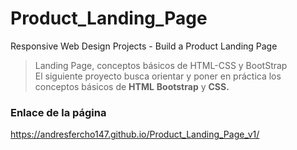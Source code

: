 # Product_Landing_Page
Responsive Web Design Projects - Build a Product Landing Page

>Landing Page, conceptos básicos de HTML-CSS y BootStrap  
El siguiente proyecto busca orientar y poner en práctica los conceptos básicos de **HTML** **Bootstrap** y **CSS.**  


### Enlace de la página
https://andresfercho147.github.io/Product_Landing_Page_v1/